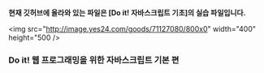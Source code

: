 **현재 깃허브에 올라와 있는 파일은 [Do it! 자바스크립트 기초]의 실습 파일입니다.** 

  <img src="http://image.yes24.com/goods/71127080/800x0" width="400" height="500 />  

### Do it! 웹 프로그래밍을 위한 자바스크립트 기본 편
